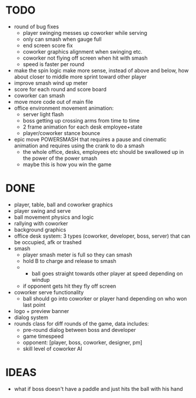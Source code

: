 # TODO
- round of bug fixes
	- player swinging messes up coworker while serving
	- only can smash when gauge full
	- end screen score fix
	- coworker graphics alignment when swinging etc.
	- coworker not flying off screen when hit with smash
	- speed is faster per round
- make the spin logic make more sense, instead of above and below, how about closer to middle more sprint toward other player
- improve smash wind up meter
- score for each round and score board
- coworker can smash
- move more code out of main file
- office environment movement animation:
	- server light flash
	- boss getting up crossing arms from time to time
	- 2 frame animation for each desk employee+state
	- player/coworker stance bounce
- epic move POWERSMASH that requires a pause and cinematic animation and requires using the crank to do a smash
	- the whole office, desks, employees etc should be swallowed up in the power of the power smash
	- maybe this is how you win the game

# DONE
- player, table, ball and coworker graphics
- player swing and serve
- ball movement physics and logic
- rallying with coworker
- background graphics
- office desk system: 3 types (coworker, developer, boss, server) that can be occupied, afk or trashed
- smash
	- player smash meter is full so they can smash
	- hold B to charge and release to smash
	- * ball goes straight towards other player at speed depending on windup
	- if opponent gets hit they fly off screen
- coworker serve functionality
	- ball should go into coworker or player hand depending on who won last point
- logo + preview banner
- dialog system
- rounds class for diff rounds of the game, data includes:
	- pre-round dialog between boss and developer
	- game timespeed
	- opponent: [player, boss, coworker, designer, pm]
	- skill level of coworker AI

# IDEAS
- what if boss doesn't have a paddle and just hits the ball with his hand